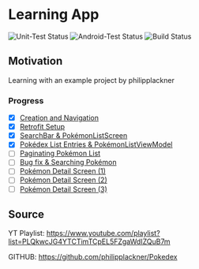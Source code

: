 # Learning App
![Unit-Test Status](https://github.com/umeckel/Pokedex/actions/workflows/unit-test.yml/badge.svg?branch=main)
![Android-Test Status](https://github.com/umeckel/Pokedex/actions/workflows/instrumented-test.yml/badge.svg?branch=main)
![Build Status](https://github.com/umeckel/Pokedex/actions/workflows/build.yml/badge.svg?branch=main)

## Motivation

Learning with an example project by philipplackner

### Progress

- [x] [Creation and Navigation](https://www.youtube.com/watch?v=v0of23TxIKc)
- [x] [Retrofit Setup](https://www.youtube.com/watch?v=aaChg9aJDW4)
- [x] [SearchBar & PokémonListScreen](https://www.youtube.com/watch?v=O6k5Q2LoL0k)
- [x] [Pokédex List Entries & PokémonListViewModel](https://www.youtube.com/watch?v=D06EV3PngJY)
- [ ] [Paginating Pokémon List](https://www.youtube.com/watch?v=jrIfGAk8PyQ)
- [ ] [Bug fix & Searching Pokémon](https://www.youtube.com/watch?v=X4Y63Cw9Gmw)
- [ ] [Pokémon Detail Screen (1)](https://www.youtube.com/watch?v=FgJLP-VIiRA)
- [ ] [Pokémon Detail Screen (2)](https://www.youtube.com/watch?v=18N-5MJlPKY)
- [ ] [Pokémon Detail Screen (3)](https://www.youtube.com/watch?v=UR-lrDimmPI)

## Source

YT Playlist: https://www.youtube.com/playlist?list=PLQkwcJG4YTCTimTCpEL5FZgaWdIZQuB7m

GITHUB: https://github.com/philipplackner/Pokedex

